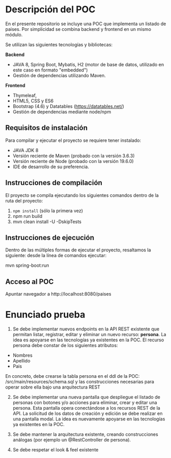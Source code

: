 # Descripción del POC

En el presente repositorio se incluye una POC que implementa un listado de paises. Por simplicidad se combina backend y frontend en un mismo módulo. 

Se utilizan las siguientes tecnologías y bibliotecas:

<b>Backend</b> 
- JAVA 8, Spring Boot, Mybatis, H2 (motor de base de datos, utilizado en este caso en formato "embedded")
- Gestión de dependencias utilizando Maven.

<b>Frontend</b>
- Thymeleaf, 
- HTML5, CSS y ES6 
- Bootstrap (4.6) y Datatables (https://datatables.net/)
- Gestión de dependencias mediante node/npm

## Requisitos de instalación

Para compilar y ejecutar el proyecto se requiere tener instalado:

- JAVA JDK 8
- Versión reciente de Maven (probado con la versión 3.6.3)
- Versión reciente de Node (probado con la versión 19.6.0)
- IDE de desarrollo de su preferencia.

## Instrucciones de compilación

El proyecto se compila ejecutando los siguientes comandos dentro de la ruta del proyecto:

1) <code>npm install</code> (sólo la primera vez)
2) npm run build
3) mvn clean install -U -DskipTests

## Instrucciones de ejecución

Dentro de las múltiples formas de ejecutar el proyecto, resaltamos la siguiente: desde la línea de comandos ejecutar:

mvn spring-boot:run

## Acceso al POC

Apuntar navegador a http://localhost:8080/paises

# Enunciado prueba

1) Se debe implementar nuevos endpoints en la API REST existente que permitan listar, registrar, editar y eliminar un nuevo recurso: <b>persona</b>. La idea es apoyarse en las tecnologías ya existentes en la POC. El recurso persona debe constar de los siguientes atributos:

- Nombres
- Apellido
- Pais

En concreto, debe crearse la tabla persona en el ddl de la POC: /src/main/resources/schema.sql y las construcciones necesarias para operar sobre ella bajo una arquitectura REST 
 
2) Se debe implementar una nueva pantalla que despliegue el listado de personas con botones y/o acciones para eliminar, crear y editar una persona. Esta pantalla opera conectándose a los recursos REST de la API. La solicitud de los datos de creación y edición se debe realizar en una pantalla modal. La idea es nuevamente apoyarse en las tecnologías ya existentes en la POC. 

4) Se debe mantener la arquitectura existente, creando construcciones análogas (por ejemplo un @RestController de persona).

5) Se debe respetar el look & feel existente








